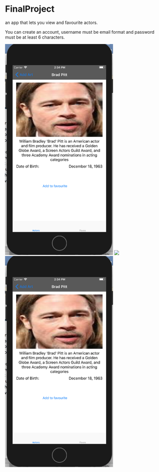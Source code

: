 # FinalProject

an app that lets you view and favourite actors.

You can create an account, username must be email format and password must be at least 6 characters.

<img src=https://github.com/Waltimore/FinalProject/blob/master/appstudio%20final/Screen%20Shot%202017-12-15%20at%2014.34.22.png width="355">
<img src=hthttps://github.com/Waltimore/FinalProject/blob/master/appstudio%20final/Screen%20Shot%202017-12-15%20at%2014.34.15.png width="355">
<img src=https://github.com/Waltimore/FinalProject/blob/master/appstudio%20final/Screen%20Shot%202017-12-15%20at%2014.34.22.png width="355">
